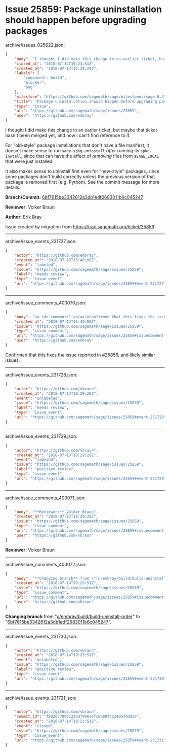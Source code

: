 # Issue 25859: Package uninstallation should happen before upgrading packages

archive/issues_025622.json:
```json
{
    "body": "I thought I did make this change in an earlier ticket, but maybe that ticket hasn't been merged yet, and now I can't find reference to it.\n\nFor \"old-style\" package installations that don't have a file manifest, it doesn't make sense to run `sage-spkg-uninstall` *after* running its `spkg-install`, since that can have the effect of *removing* files from `$SAGE_LOCAL` that were just installed.\n\nIt also makes sense to uninstall first even for \"new-style\" packages, since some packages don't build correctly unless the previous version of that package is removed first (e.g. Python).  See the commit message for more details.\n\n**Branch/Commit:** [6bf7615be3342612a3db1edf2683011b6c045247](https://github.com/sagemath/sagetrac-mirror/commit/6bf7615be3342612a3db1edf2683011b6c045247)\n\n**Reviewer:** Volker Braun\n\n**Author:** Erik Bray\n\nIssue created by migration from https://trac.sagemath.org/ticket/25859\n\n",
    "closed_at": "2018-07-14T19:23:51Z",
    "created_at": "2018-07-13T15:34:24Z",
    "labels": [
        "component: build",
        "blocker",
        "bug"
    ],
    "milestone": "https://github.com/sagemath/sage/milestones/sage-8.3",
    "title": "Package uninstallation should happen before upgrading packages",
    "type": "issue",
    "url": "https://github.com/sagemath/sage/issues/25859",
    "user": "https://github.com/embray"
}
```
I thought I did make this change in an earlier ticket, but maybe that ticket hasn't been merged yet, and now I can't find reference to it.

For "old-style" package installations that don't have a file manifest, it doesn't make sense to run `sage-spkg-uninstall` *after* running its `spkg-install`, since that can have the effect of *removing* files from `$SAGE_LOCAL` that were just installed.

It also makes sense to uninstall first even for "new-style" packages, since some packages don't build correctly unless the previous version of that package is removed first (e.g. Python).  See the commit message for more details.

**Branch/Commit:** [6bf7615be3342612a3db1edf2683011b6c045247](https://github.com/sagemath/sagetrac-mirror/commit/6bf7615be3342612a3db1edf2683011b6c045247)

**Reviewer:** Volker Braun

**Author:** Erik Bray

Issue created by migration from https://trac.sagemath.org/ticket/25859





---

archive/issue_events_231727.json:
```json
{
    "actor": "https://github.com/embray",
    "created_at": "2018-07-13T15:40:08Z",
    "event": "labeled",
    "issue": "https://github.com/sagemath/sage/issues/25859",
    "label": "needs review",
    "type": "issue_event",
    "url": "https://github.com/sagemath/sage/issues/25859#event-231727"
}
```



---

archive/issue_comments_400070.json:
```json
{
    "body": "<a id='comment:1'></a>\nConfirmed that this fixes the issue reported in #25856, and likely similar issues.",
    "created_at": "2018-07-13T15:40:08Z",
    "issue": "https://github.com/sagemath/sage/issues/25859",
    "type": "issue_comment",
    "url": "https://github.com/sagemath/sage/issues/25859#issuecomment-400070",
    "user": "https://github.com/embray"
}
```

<a id='comment:1'></a>
Confirmed that this fixes the issue reported in #25856, and likely similar issues.



---

archive/issue_events_231728.json:
```json
{
    "actor": "https://github.com/vbraun",
    "created_at": "2018-07-13T18:29:20Z",
    "event": "unlabeled",
    "issue": "https://github.com/sagemath/sage/issues/25859",
    "label": "needs review",
    "type": "issue_event",
    "url": "https://github.com/sagemath/sage/issues/25859#event-231728"
}
```



---

archive/issue_events_231729.json:
```json
{
    "actor": "https://github.com/vbraun",
    "created_at": "2018-07-13T18:29:20Z",
    "event": "labeled",
    "issue": "https://github.com/sagemath/sage/issues/25859",
    "label": "positive review",
    "type": "issue_event",
    "url": "https://github.com/sagemath/sage/issues/25859#event-231729"
}
```



---

archive/issue_comments_400071.json:
```json
{
    "body": "**Reviewer:** Volker Braun",
    "created_at": "2018-07-13T18:29:20Z",
    "issue": "https://github.com/sagemath/sage/issues/25859",
    "type": "issue_comment",
    "url": "https://github.com/sagemath/sage/issues/25859#issuecomment-400071",
    "user": "https://github.com/vbraun"
}
```

**Reviewer:** Volker Braun



---

archive/issue_comments_400072.json:
```json
{
    "body": "**Changing branch** from \"[u/embray/build/build-uninstall-order](https://github.com/sagemath/sagetrac-mirror/tree/u/embray/build/build-uninstall-order)\" to \"[6bf7615be3342612a3db1edf2683011b6c045247](https://github.com/sagemath/sagetrac-mirror/commit/6bf7615be3342612a3db1edf2683011b6c045247)\".",
    "created_at": "2018-07-14T19:23:51Z",
    "issue": "https://github.com/sagemath/sage/issues/25859",
    "type": "issue_comment",
    "url": "https://github.com/sagemath/sage/issues/25859#issuecomment-400072",
    "user": "https://github.com/vbraun"
}
```

**Changing branch** from "[u/embray/build/build-uninstall-order](https://github.com/sagemath/sagetrac-mirror/tree/u/embray/build/build-uninstall-order)" to "[6bf7615be3342612a3db1edf2683011b6c045247](https://github.com/sagemath/sagetrac-mirror/commit/6bf7615be3342612a3db1edf2683011b6c045247)".



---

archive/issue_events_231730.json:
```json
{
    "actor": "https://github.com/vbraun",
    "created_at": "2018-07-14T19:23:51Z",
    "event": "unlabeled",
    "issue": "https://github.com/sagemath/sage/issues/25859",
    "label": "positive review",
    "type": "issue_event",
    "url": "https://github.com/sagemath/sage/issues/25859#event-231730"
}
```



---

archive/issue_events_231731.json:
```json
{
    "actor": "https://github.com/vbraun",
    "commit_id": "f8d26c789b122ad79983efc8b69fc2240a7ddda5",
    "created_at": "2018-07-14T19:23:51Z",
    "event": "closed",
    "issue": "https://github.com/sagemath/sage/issues/25859",
    "type": "issue_event",
    "url": "https://github.com/sagemath/sage/issues/25859#event-231731"
}
```
